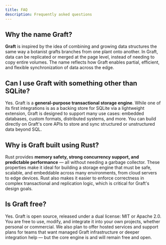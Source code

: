 ```yaml
---
title: FAQ
description: Frequently asked questions
---
```


## Why the name Graft?

**Graft** is inspired by the idea of combining and growing data structures the same way a botanist grafts branches from one plant onto another. In Graft, data can be replicated or merged at the page level, instead of needing to copy entire volumes. The name reflects how Graft enables partial, efficient, and flexible synchronization of data across the edge.

## Can I use Graft with something other than SQLite?

Yes. Graft is a **general-purpose transactional storage engine**. While one of its first integrations is as a backing store for SQLite via a lightweight extension, Graft is designed to support many use cases: embedded databases, custom formats, distributed systems, and more. You can build directly on Graft's core APIs to store and sync structured or unstructured data beyond SQL.

## Why is Graft built using Rust?

Rust provides **memory safety, strong concurrency support, and predictable performance** — all without needing a garbage collector. These properties make it ideal for building a storage engine that must be safe, scalable, and embeddable across many environments, from cloud servers to edge devices. Rust also makes it easier to enforce correctness in complex transactional and replication logic, which is critical for Graft's design goals.

## Is Graft free?

Yes. Graft is open source, released under a dual license: MIT or Apache 2.0. You are free to use, modify, and integrate it into your own projects, whether personal or commercial. We also plan to offer hosted services and support plans for teams that want managed Graft infrastructure or deeper integration help — but the core engine is and will remain free and open.
